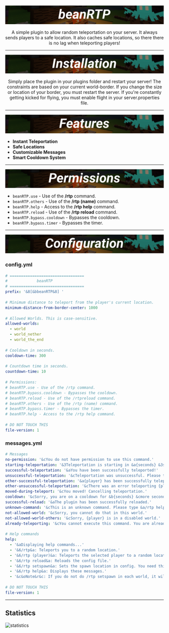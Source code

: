 <p align="center">
  <img src="https://github.com/beanbeanjuice/beanRTP/blob/master/Images/Finished/beanRTP.png?raw=true" alt="beanRTP Logo"/>
</p>
<center>
  A simple plugin to allow random teleportation on your server. It always sends players to a safe location. It also caches safe locations, so there there is no lag when teleporting players!
</center>

---

<p align="center">
  <img src="https://github.com/beanbeanjuice/beanRTP/blob/master/Images/Finished/Installation.png?raw=true" alt="installation"/>
</p>

<center>
  Simply place the plugin in your plugins folder and restart your server! The constraints are based on your current world-border. If you change the size or location of your border, you must restart the server. If you're constantly getting kicked for flying, you must enable flight in your server.properties file.
</center>

---

<p align="center">
  <img src="https://github.com/beanbeanjuice/beanRTP/blob/master/Images/Finished/Features.png?raw=true" alt="features"/>
</p>

* **Instant Teleportation**
* **Safe Locations**
* **Customizable Messages**
* **Smart Cooldown System**

---

<p align="center">
  <img src="https://github.com/beanbeanjuice/beanRTP/blob/master/Images/Finished/Permissions.png?raw=true" alt="permissions"/>
</p>

* `beanRTP.use` - Use of the **/rtp** command.
* `beanRTP.others` - Use of the **/rtp (name)** command.
* `beanRTP.help` - Access to the **/rtp help** command.
* `beanRTP.reload` - Use of the **/rtp reload** command.
* `beanRTP.bypass.cooldown` - Bypasses the cooldown.
* `beanRTP.bypass.timer` - Bypasses the timer.

---

<p align="center">
  <img src="https://github.com/beanbeanjuice/beanRTP/blob/master/Images/Finished/Configuration.png?raw=true" alt="configuration"/>
</p>

### config.yml
```YAML
# =================================
#             beanRTP
# =================================
prefix: '&8[&bbeanRTP&8] '

# Minimum distance to teleport from the player's current location.
minimum-distance-from-border-center: 1000

# Allowed Worlds. This is case-sensitive.
allowed-worlds:
  - world
  - world_nether
  - world_the_end

# Cooldown in seconds.
cooldown-time: 300

# Countdown time in seconds.
countdown-time: 10

# Permissions:
# beanRTP.use - Use of the /rtp command.
# beanRTP.bypass.cooldown - Bypasses the cooldown.
# beanRTP.reload - Use of the /rtpreload command.
# beanRTP.others - Use of the /rtp (name) command.
# beanRTP.bypass.timer - Bypasses the timer.
# beanRTP.help - Access to the /rtp help command.

# DO NOT TOUCH THIS
file-version: 1
```

### messages.yml
```YAML
# Messages
no-permission: '&cYou do not have permission to use this command.'
starting-teleportation: '&3Teleportation is starting in &a{seconds} &3seconds...'
successful-teleportation: '&aYou have been successfully teleported!'
unsuccessful-teleportation: '&cTeleportation was unsuccessful. Please try again.'
other-successful-teleportation: '&a{player} has been successfully teleported.'
other-unsuccessful-teleportation: '&cThere was an error teleporting {player}. Please try again.'
moved-during-teleport: '&cYou moved! Cancelling teleportation.'
cooldown: '&cSorry, you are on a cooldown for &b{seconds} &cmore seconds.'
successful-reload: '&aThe plugin has been successfully reloaded.'
unknown-command: '&cThis is an unknown command. Please type &a/rtp help &cfor more information.'
not-allowed-world: '&cSorry, you cannot do that in this world.'
not-allowed-world-others: '&cSorry, {player} is in a disabled world.'
already-teleporting: '&cYou cannot execute this command. You are already teleporting.'

# Help commands
help:
  - '&aDisplaying help commands...'
  - '&6/rtp&a: Teleports you to a random location.'
  - '&6/rtp (player)&a: Teleports the selected player to a random location.'
  - '&6/rtp reload&a: Reloads the config file.'
  - '&6/rtp setspawn&a: Sets the spawn location in config. You need this in order for the plugin to work properly.'
  - '&6/rtp help&a: Displays these messages.'
  - '&c&oNote&r&c: If you do not do /rtp setspawn in each world, it will use the default coordinates of X = 0 and Z = 0.'

# DO NOT TOUCH THIS
file-version: 1
```

---

## Statistics
![statistics](https://bstats.org/signatures/bukkit/beanRTP.svg)
